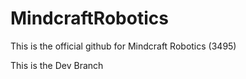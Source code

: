 # MindcraftRobotics
This is the official github for Mindcraft Robotics (3495)

This is the Dev Branch
